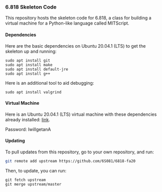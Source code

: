 ### 6.818 Skeleton Code

This repository hosts the skeleton code for 6.818, a class for building a virtual machine for a Python-like language called MITScript.

#### Dependencies

Here are the basic dependencies on Ubuntu 20.04.1 (LTS) to get the skeleton up and running:

```
sudo apt install git 
sudo apt install make
sudo apt install default-jre
sudo apt install g++
```

Here is an additional tool to aid debugging:

```
sudo apt install valgrind
```

#### Virtual Machine

Here is an Ubuntu 20.04.1 (LTS) virtual machine with these dependencies already installed:
[link](https://drive.google.com/file/d/1czHe5Ihbjm018RRX74o-Fq0PL_gxyPD6/view?usp=sharing).

Password: IwillgetanA

#### Updating

To pull updates from this repository, go to your own repository, and run:

```sh
git remote add upstream https://github.com/6S081/6818-fa20
```

Then, to update, you can run:

```
git fetch upstream
git merge upstream/master
```
